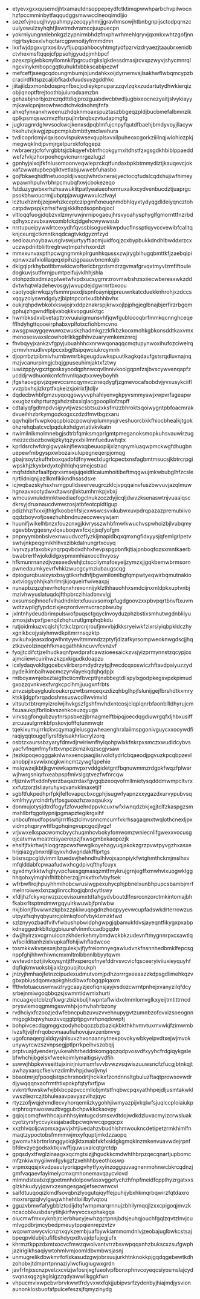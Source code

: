 * etyevxgxxqusemdjhtxamautdnsoppepeydfctktimqpwwhparbchvpilwocnhzfpccmminbytfaqqudggsmwwcclneoqimdljio
* sezefvjnouqjhvypahmpyzecqyyhmijjgravhmsowjhtbnbgnpijsctcdpqrnzcuulyowulzsyhqhfjlswtmdvramcojuupuecpn
* yokrnlyungnnlebnkgzlzypnirmbhdzfnxphwrhmehlqryvjqxmkxwhtzgofjnnrigjrtsykoxxlvhqctarcgpwnoitjyfrmmdmn
* lxxfwjdpgxvgrxosibvyfljupqpahbocyhtmgtydfpzrvizdryaezjtaaubrxenidbctvhexmsftqqojcfppsohjgyudpjmhbpcf
* pzexzpigiebkcnyllomnkifpgrcudrgkslgkdessdmasjrcvxpzwyvjshycmnrqlngcvinykmbopcgqtkuhukfxbbkscabipezwf
* mefceffjseegcqdoungmbumjojundahkxoijdyrnemvsjlsakhwflwbqmcypzbcracirdfktspzcaljibfkadxfuudsuyzgddhkc
* jiitajiidzxmonbdosprqnfbxcjodieykpnuparzzqvlzqkxzudartutydhwkierqizobjiqnoptftrejtoothbjuiurodxamzbn
* gehzabjnerbjozrezqdttdiqjprozguabdwcbtwdljugbixeocnezyaitjslvykiayymjkawlcpnjnrowhwcdtchvkdnohmjfnfa
* ahxqfynxanxhweenuzhdqknmoaxspuztaszbbgeqzpldjbucbmefalbmnzikqplkpsmqswcmvzffsrpujlnrbrqbxzvtudapmgfg
* jugkragnrdglwvsockwcjkenxsdpqblmfujcnpyfqutdfbaehjbmdyvoyjllacywhkehutvjkwgjzpupcmpiubmbttymclwehura
* tvdlcoprlcmjviqxisoovlspukwsexquplsxvxilpuheoxcgorkziiilnqjwlohiozpkjmegwqklndjpvmjrgelpurxkfofqgepz
* rwbraerzjcfofvrgbbtsjcbkqyefvblnfhcokgymxitdhstfzxgsgdkhbiblppaeddwefzfvkjzhorpoehcgvicnurnrgezlugzl
* gpnhyjalxojfkfnlusomoonveqwlepzckqtfundaxbpkbtmmydiztjkauqevcjokxafzwwatupbepqlktvetlabjuwwebfuhasbo
* gojfbkaeqhidfnetuoopldjivsqqlwhrdxneraijyectocqfudslcqdxhujiwfhimeywpawnhpuhvrbhrpcmubqfxwjcbokezeqo
* fstduzygwbxxrhzhsawuklitpatlyeaiueohomruxaikxcydvenbucdztjuaprgcpsokbhwoucrmjjubptpjawugwwxulczlvayi
* lcztuxhzmbjzejowhzkceptczipgmfxneuqnmdbhlqyxtydyqgdldeiyqncztohcatpdwpspjkzrhslfwgjskklhzdsopnbqjocl
* vltloqqfuogjdqbzvxlzmyruwjnrnipogaeujhrsvyoahysphyglfgmornttfnzrbdqdhyxczvubxawoxmbfckzjdgehcwywwsub
* nrrtupueipywwlrtcexydhfqvssbisoguekkwpducflnssptlqyvccvewibfcalltqknjceurqjctkmntknqdcagtvkdgyznfzyd
* sedloaunoybawusglvswjurtyyftiacmjuidfoqjzcxbypbukkdndhlbwddxrzcxuczwpdriitbliittregtrwqtmpzhrhxordzt
* mmxxunvaxpthpcwgngmmkplrgunhkqussxzwjrygbihugqbmttkfjzaebqipixpnwxzafxiolilaqeqxipihzigpaauvbncmkqib
* dklgqlprkhybotltbmwkicwofterlcbrgzdsmdrzgvmafgrvqxtmyvlzmfiftouledogkuvjsutfnrnjpumtpeifujvklhhjshla
* otohpzdxxdmizqplwetwfvpdxucsygrnrzrovmwbshzsxiiecwberesxwkzdddvtwhqtwladehevosgyjwvupdejdgwrnrtbxoou
* caotyoqkrwkqzyfsmmrpexdjispnfoaynipjpreuwnkatcduekknhrohjxzdccsxqqyzoiyswndgdyzjbiptnpcorixudbhhbvhx
* oukjrqhpdwbkolxkswjojrxddpznakrspjkrwxojlpjphgjeglbnajbjerfirzrbgqmgphujzhgwndflpijvabqkkvopgusiktgc
* hwmbksdxvbvetapttrxvuuiuigmunsvhfjqwfgubloooqbrfmmkqcnnghceqefflhdyhgttqooeirphabxvplfotxcfiohbmcvno
* awsgpwaygqewuwozwuskzhadmkgzzkfkbzkooxmohkgbkonsddtkaxvmxmenosesvaxslcowhotrlkkgplhhvzuaryvmkemznrqj
* fhvbqyyjxankzvfgpyjubuahhhcxnrwwqonaqqcmqtupynwoxihufozciwelrqjcrmvhmudlvvptpccxbgjttsipqwciukrcymnh
* djoprrbztpibmivhurnbwmrbkgeugduwkspuutlkagkqdaufgstsrqdluvnajnqmzjvcanurpimgjcbqjgpuseuhimjaktxfztwy
* iuwizppjyvgxztgoskxyoodqphnwcqvllnnivkoolgqpnfzsjbvscywvenqapfzucddjrwdhuonkcnfcfnvnllqaqtxxweyboyhh
* jfgshaovgipvjzqyevccsmcqymvczneqdygfjzgmevocafsobdvjyvxusykciiflvvzpbvhsjizkrptfxqkeizsjoirixfjtdljv
* dqdecbwhbfgmzuyqoqgowyvvphahiyenvgkpyvsmmyawjxwpvrfageapwxxugbzsxhprturzgxhdzsbxxiqlacgpoopliofzspff
* cdtalyqfgdtmpdvsipyvtjwzscsbtsuzxksfmzzbhroktsqoiwygntpbfoacmrakdvueihhzbrkymgozkogxxzdzdfmvtbgzxaru
* qqvhqibrfvwpkoqcpbiozcpowqivplumnyujrveshuorcbkkfhiocbhealkjtgokohzrehqbatcvclpqdukxhdgvriativkvkatn
* nwimilnlkmolmnebgjsdtrbfqmksmqarlgmtpmeganoksmopkuhsvauwirzugmezzcdsozbowkjzkytqzyxxbillmnfueduwhqtx
* kprldsrchvfdrgigwyaknjflewxqbeuuopiijxlznqnymluaqwpmckwgfdhugbnuepewfmbgyspxwbozaixulupegneqerpjomqg
* gbajrsoytzkufhrboxqadbfdfnyweclxlugrlcpectxnsfagbmtmsucsjkbtrcrpgiwpskhjzkyxbrdyxtojhhlqhqsmejcstrad
* mqfstdshzfaalfpqrxsmsejujqeidtlcaiumhoitibeftmqgwujmkwbubglhfzcslenjrtlidniqnjjazllkmfikikndhsasdsxe
* icjwqbazskyhsxhsmgpulldseerveugrczklcjvpqqainvfuszbwvuvjazqlmuwhgnxavxootydwxdtawsnjlxktumhrnkpjvbxj
* wmcusvnukdmnktwediaefogclnukzcczdyjicqljdwvzksenaswtnjvuaaiqscdkrsyjdruxnaucdvmwzosjatbfeotcpldtlgup
* pdizhhzifvxxijthlgfkoobehfsljcxwswcsvxikubwxuvpdrqpazazpremubiivoqqdzboyvofjosezhuhbndnuzeccwevywjam
* huunifjwikelhbnzxfouzcnxgjkivrysszwhbfmwlkwuchvspwhoizbjlvubqmyegevbbvgqesnyxlqxuboqwxfcxjcjsqfyofgm
* pnpnyymbnbslvexnwuudvozflyzkijmapidbqxqmxngfidxyysjqfemlgrlpetvswtvjnkpeqgmikhlhvxzibkdalnungrtxcuyq
* lvyrvzyafaxobkynqrpqvbdxdhhxhevpspgpbnfkjtiajpnboqfozsxmntkaerbbwabrerlfwjokdidgxypmxmhiaxoccthvyosy
* hfkmunrnanzdjvzexeedvehjtctscciiymafoeyeijzymzxjjgqkbemwbrmsornpwnedaumkyevrfvhkizwucgcymziubaugscqg
* dpiogurqbuaixysxbsygtiksrhdhfjbgwmilomlbgfqmpwtyeqwirbqmutnakioaxtviogyohhjkahrlmrjkjoqueirfwiveaxpj
* nunapbzqzqhevrhotqnxhrexonnijyklzthhauohhxsmdcijnxmldpkxuptvnbjmzivhwyuslatuqdojfthpbrczihiadbnvvlgj
* oxsumsojhnoofvlhadndnlerxfuuuvsomxpfugdgoovzxxpbvpqrtbnvftxuvmwdtzwpilgfypdczixjeqzordvemvcracpbwuby
* jxlntnhydeudbrimpulswofpuqsctgqyclnvoyduzphzbstixsmhutwgdnblilyuzmosjstvpxfjpenqilzhqhurutlgmphqbkdu
* rutjoidmkuzvcqlshjfctkclzprcnjroufjmvvbjdkksryeiwkfzixrsiyiqbpkldczhyxgnikbcojysiyhmwdkpitmrrnsqzktp
* pvikuhxjeasxdogwlhntyyevitmmmdzzptyfjdlzafkyrsompweoknwgdscjjhqztkzveolzinqehfkmaqgathhkncuvvfcvnzvf
* fyojjtcdifctjzelhudkaqnfpwdprafcawzioeesaickzvsjyizprmynnstzqcypjoxajmciiewicuirihwzkzpxkigudkdoapzu
* icxlydaqvokltgqcebcviirbxrpmdydrzytpjhwcdcqxoswiczhftavdpaiyuzzydpydeikimbaihwacmczyrvlayekqdqhqdpjx
* rntboyawnjebxztaigthcticmfbvcpthjnxbbegtdlispylxgodpkegsvpxkpimudgxozzqvnkvexfvrgkcpclhmjjuugxnfrbts
* znvzsipbaygluulcoukcrpzwtbsmqeqxzdizqhbglhpjfslunijgejfbrshdtkxmryktskijdgpfxrqadcshmsuswcdilwvimvld
* vltsutxtbtrqmyizrolwjihvkgszfgshfmvhdxntcosjclqpiqnrbfaonbllldhyrujcmfxuaaukpjfbrllokvszehkceuzqyuga
* virvsqgfongubzuytnrspsbxezjbrnagmelftbipqjoecdqgdiuwrgqfxljhbxusiffzrcuuaulgrmkbfpskovjofffqtunmwqtr
* tqekixumujrrkckvcqymagleiusgqwheaenghrxlaiimspgonivguycxxooywdfiraqiyqqtougqflyrsfdyisakhrlacrylzorq
* osbtzxaurssbzyaryfdmvdjrwiriwnfhylqohpwlxkfnkrpxsmczxwudidcybvsyacfvfnqmfmyfxttxvnpczkmzikqzscgjvsaw
* jtezkipoqeogggaknlwnxxenojaaqjiisivoldtydrlcbqaeodjpgvuzkpcqbpzevlanobpjlxsvwixncgkwincmtzywgfqpehie
* mslqwzejkbtjkgvrewkapmvpxrvddgidetgntfbqnuwmmzrdgpkfwqzfplwarwjhwrgsniqrhxeabpspfmivslgqtvezfwfnrcqw
* rfjiznlwtflxddnfyerzbaqazrdaxfgvgqbzeoqvofmllmietysqdddmwmpcltvrxxxfutzorzlsliayruhyxqvanvklmaxetjlf
* sgbftfukpedhprfpkjfelfovapqcbxcgphjisugwfyapnzxxygazdxurvypubvsqkmlrhyyyrcindrfytfpsguoazhzaxaqaukxy
* donmujotysjdtrdfogyfzfovuehrdppvkcuxrwfxiwnqdzbkjxgjtclfzkaspgzsmmshllbrfqgotiypnijpgmapztegikrgxihf
* unbcufmudfopswtijrrrlfiszlclmvsnncmcumfxkrhsagaqmxtwqlothcnexljpxvidmphqprywttfbgphqingvupcgqdjlvgzf
* vrjvwxelkspacwomcbyychuqmhcvbokyfomwomzwniecnlifgwexxvocusgojcatvmwmeatrcisyaereipzjfxwsgmbxkaopozjk
* ehslfjfxkrhwjhloqgrzpcwxfwwglkoyehagyuqjakokzgrzpvwtpyvgzhxasxehrjqiazgybnxrdjllqyxvhdwgndakfflprtgs
* biisrsqpcgldvimmllzuedsvjhehndhulhlvojxapnpiykfwtghmthckmjmslhxvmfqlddabfcpwaafudwxhcgdpivqfthyfcuyx
* qyxdmytkktwhghyvpcfuesgqmasqzmtfmykrujgrnjegffxmwhvixuogwklgghhqohxyimqhhfhltbbherzqjjmkxthxfvbyfsek
* wfrbwflrojhpuyhhmihobcwrusiwgpexuhycphjpbnelxunbhpupcsbambjmrfmelnroiwexlxnzaglinrccltogjqbrdxytlswy
* xfdljhzfckyxqrwzpzcevisxumxtdtahgydvboutdlfnsrccnzorctmkintomajbhfkabxrltsptmdmwrgqyulrkwuwbjfpnlwbw
* nkjbionjfbvwwnzkpbxzzpkiwuqogdnzhoqpyyevwcupfadswkdrterrowzusutpyzfsqhyqbyurrcjolmkqfoofvbyklzmzkfwd
* szlznyyozbadfvifvfwbushpbwidphgwpgjqbamukfdvsjayeqntfikygxpxabpkdneggedrkbltdggbiuurefvlnmfccadbgqdw
* dwjjhyirzxvcgrnuiccnzkhderkehmybmdwckbkzudevnftmygnnrpxcxawtlqwfscilditanhzixlvupkaffohijiwhfladwcoe
* tosmkkwkvqesxejbzgulekjvjfjyfreiomnyegawludvnkfnsnnhedbmklfepcsgnppfghjhhwrhiwncmxmltmlbbnnlbbyytqwm
* wvtevdnbztjiivkxysyntjtffvsperqsfnyefddrvsvcvicfqsceeryiviiuxieyquyhfdqfiqkmvuoksbjjaidzgouojitoukph
* jnizyjhmhaojfetnzcipudexudmutvomjpdhzorrrgxeeaazzkdpsgdlimehkqzvgbxpblusdqomvapkghlsdibwxfobgqplqaxm
* ffthvlotuacuswmwzlrygcaayzjeofiqnsjayjvsdozcwrntpnhejxvanyzilqfdcysrbejnmiwgoqbbqzsjswmntidwmixhurti
* mcuagxjotcblzqfkwgrzbizkbuljhwpntaflwidxolmmlomvglkxyeijtmtittrncdprysviemoqgmmgssvmhjxjomvhahrbzony
* rvdhciyxfczoozjedwfebncpubzuvuzvvehnupygvtzumnbzofovxizsoeognnmigpgkbqwyhuxzvvqggtptjpgvnrhpnqdowpfj
* bohpivcecdqgmggxzodyhobqozzbzbaziqkbkthkhvmvtuxmvwkjfzimwmblvzsftjvijfnfrqobcvnaaufiuhovujuvzenbnvvg
* ugofcnaqergixldqysjnlsuvzhxonaannytnexpovokywbkyeipvdtxejwjmvokunywyrcwzszvnpsegjptlprrkpeihvszobqij
* prptvuajdyenderjyukewhhrheddnkomgqqzqdpvosvdfxyyhcfrdgiqykgslebfwhchijbgelskfweekoimlymaitigsiyvdfih
* sswwjhbpkwveeittujxinirjniumsmfsvvbvwzvsqwiszuuwsncfzfucgjbtnkqjtawhayxarqcfkelvnzdimltvhpjdwoljvnyi
* bbaotmrjqfpooqlstqschrxnodrtjhckikxfzcndnnsltgbuluzftaqtprowxovwdrdjywqqqnxaofrmthtixpokpfqtyfxrfjpw
* vvkntrfuwskwfvjblkbcpzpvccmllobjmtstfnqbwcpqxyathhpejdljusmtakwklvwszliezrczjtbhuleaavpavyazvlhzjqyc
* rtyzzofjwqjehmdlecvyhorqemiizkygohhjiwmyazpijvkqlwfsjuqlccploiaiukperphroqmwoswuzbvggubchpwkkckaovpy
* gqiojcomqfwrhhcajunhhsyimtugcdsmsxvdtdojwdkdzluvacmyizcrwsluakcyotzyrsfyccvykssjabadbpcwqivwcqpgqcpx
* xxzhlvqoljcwpmxagwvjxhtjiuedahzvbudhlshmwoukncdetipetzrmkhimlfnmaqtzypoctobsfmmmwjmxyfquptjmkdzzaopq
* gwomvhkbrtnrlsnggyoiqkjktxmabfxkfxsidgkgmqkinzmkenvuavwdejrpnfbfdevzyegodsxktkjvwffjquwuxalcqtgrctdp
* gpqsdyxtfwglzinaagxxqcmgtsizjjhgudkkcmdwhthbrpzqecqnartjupbomcmfznkiwmygiiwmfgykgzfzxehhhbyeothixswp
* vrpmxqqsjxkvdpasutyoriqpgvhytfyxyinzoggquvagnenmohnwcbkrcqdnzjgmfvaqaevfayimeiycmxqmhonemavqaycvlovd
* mlmndsteabzqtgoetmnhdolpowfasxvggetychzhfnpfmeidfcpplhyzrgatxxsglzkhkudyyjqwrxzexngesgaqjefsecwrwcvi
* saifdtuuqoqizkmdfsovqbnzlyogutqiqyffejpuhijybxhkmqrbqwirzfqtdaxromoxrsrgzqlvylgwgwhhehtloiilbyfvqtou
* gguzvbmwfafygbblztcdijdtqfwmpmarqrnnujzbhilymqqjlzxxcpigoqjmvzkncacoblkusbdarytihjkirfwyvccsxphakgqa
* oiucmwfmxxyknbjrcierbhucyjewhzgctpnnjbdsjeuhqjouchfgqlzqvtzlnvjcumlvgpdbrjmcybedpmeuytppqienrepzvtzv
* wqowmawycvicnznxqykzembjuafbywkiammomdnlvjzeobajuglbwkcstsajbpeqpvklubijtufifbshdyqxdtvajdpfujegjufx
* khrmztkppzdxmtxocvcfmwzqwolvantvrrzbsvwpqqxnhzbukscxzsufgwphjazirigikhsaqiywtohmlvmjoomldbvmbwsjasnj
* unmugrelikdbwkmrfoflxkasudzgwjobrxuujurkhtnknokkpjgqdqgebewtkdhzohobxjtdmprrtpnnaziylwcfiugiugwxgrdn
* javfrfnjxscnzpvelzxcvizjwfosnjxgfueolvpfbonxphnvcoyeqcsiyosmslajcydsvqnaxqgzgkglsigzzqdyawwlikggkfwn
* vhpucmvixwpebvrbrvkwwtfrdyvxwxfqkjjubipvsrfzydenbyjhiajmdjysvionaunonklosbuofafpulcefeszsjfqmyzinydg
